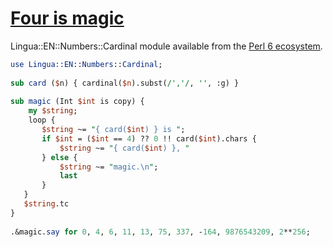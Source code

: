 [1]: http://rosettacode.org/wiki/Four_is_magic

# [Four is magic][1]

Lingua::EN::Numbers::Cardinal module available from the [Perl 6 ecosystem](https://modules.perl6.org/search/?q=Lingua%3A%3AEN%3A%3ANumbers%3A%3ACardinal).

```perl
use Lingua::EN::Numbers::Cardinal;
 
sub card ($n) { cardinal($n).subst(/','/, '', :g) }
 
sub magic (Int $int is copy) {
    my $string;
    loop {
       $string ~= "{ card($int) } is ";
       if $int = ($int == 4) ?? 0 !! card($int).chars {
           $string ~= "{ card($int) }, "
       } else {
           $string ~= "magic.\n";
           last
       }
   }
   $string.tc
}
 
.&magic.say for 0, 4, 6, 11, 13, 75, 337, -164, 9876543209, 2**256;
```